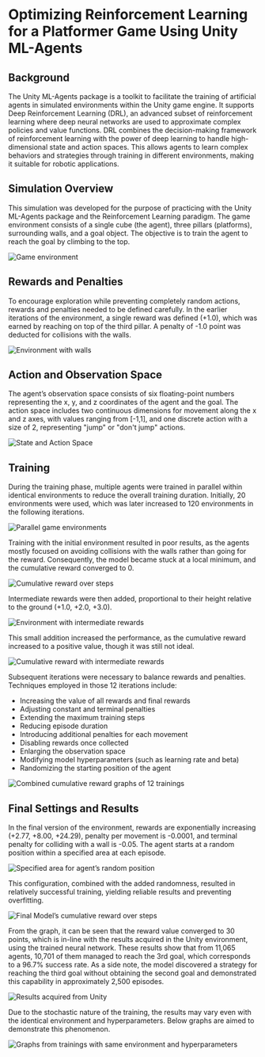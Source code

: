 # Optimizing Reinforcement Learning for a Platformer Game Using Unity ML-Agents

## Background

The Unity ML-Agents package is a toolkit to facilitate the training of artificial agents in simulated environments within the Unity game engine. It supports Deep Reinforcement Learning (DRL), an advanced subset of reinforcement learning where deep neural networks are used to approximate complex policies and value functions. DRL combines the decision-making framework of reinforcement learning with the power of deep learning to handle high-dimensional state and action spaces. This allows agents to learn complex behaviors and strategies through training in different environments, making it suitable for robotic applications.

## Simulation Overview

This simulation was developed for the purpose of practicing with the Unity ML-Agents package and the Reinforcement Learning paradigm. The game environment consists of a single cube (the agent), three pillars (platforms), surrounding walls, and a goal object. The objective is to train the agent to reach the goal by climbing to the top.

![Game environment](path/to/figure1.png)

## Rewards and Penalties

To encourage exploration while preventing completely random actions, rewards and penalties needed to be defined carefully. In the earlier iterations of the environment, a single reward was defined (+1.0), which was earned by reaching on top of the third pillar. A penalty of -1.0 point was deducted for collisions with the walls.

![Environment with walls](path/to/figure2.png)

## Action and Observation Space

The agent’s observation space consists of six floating-point numbers representing the x, y, and z coordinates of the agent and the goal. The action space includes two continuous dimensions for movement along the x and z axes, with values ranging from [-1,1], and one discrete action with a size of 2, representing "jump" or "don't jump" actions.

![State and Action Space](path/to/figure3.png)

## Training

During the training phase, multiple agents were trained in parallel within identical environments to reduce the overall training duration. Initially, 20 environments were used, which was later increased to 120 environments in the following iterations.

![Parallel game environments](path/to/figure4.png)

Training with the initial environment resulted in poor results, as the agents mostly focused on avoiding collisions with the walls rather than going for the reward. Consequently, the model became stuck at a local minimum, and the cumulative reward converged to 0.

![Cumulative reward over steps](path/to/figure5.png)

Intermediate rewards were then added, proportional to their height relative to the ground (+1.0, +2.0, +3.0).

![Environment with intermediate rewards](path/to/figure6.png)

This small addition increased the performance, as the cumulative reward increased to a positive value, though it was still not ideal.

![Cumulative reward with intermediate rewards](path/to/figure7.png)

Subsequent iterations were necessary to balance rewards and penalties. Techniques employed in those 12 iterations include:
- Increasing the value of all rewards and final rewards
- Adjusting constant and terminal penalties
- Extending the maximum training steps
- Reducing episode duration
- Introducing additional penalties for each movement
- Disabling rewards once collected
- Enlarging the observation space
- Modifying model hyperparameters (such as learning rate and beta)
- Randomizing the starting position of the agent

![Combined cumulative reward graphs of 12 trainings](path/to/figure8.png)

## Final Settings and Results

In the final version of the environment, rewards are exponentially increasing (+2.77, +8.00, +24.29), penalty per movement is -0.0001, and terminal penalty for colliding with a wall is -0.05. The agent starts at a random position within a specified area at each episode.

![Specified area for agent’s random position](path/to/figure9.png)

This configuration, combined with the added randomness, resulted in relatively successful training, yielding reliable results and preventing overfitting.

![Final Model’s cumulative reward over steps](path/to/figure10.png)

From the graph, it can be seen that the reward value converged to 30 points, which is in-line with the results acquired in the Unity environment, using the trained neural network. These results show that from 11,065 agents, 10,701 of them managed to reach the 3rd goal, which corresponds to a 96.7% success rate. As a side note, the model discovered a strategy for reaching the third goal without obtaining the second goal and demonstrated this capability in approximately 2,500 episodes.

![Results acquired from Unity](path/to/figure11.png)

Due to the stochastic nature of the training, the results may vary even with the identical environment and hyperparameters. Below graphs are aimed to demonstrate this phenomenon.

![Graphs from trainings with same environment and hyperparameters](path/to/figure12.png)
